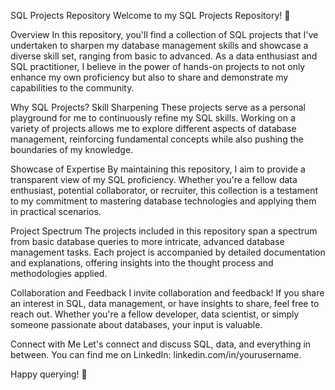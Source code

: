 SQL Projects Repository
Welcome to my SQL Projects Repository! 👋

Overview
In this repository, you'll find a collection of SQL projects that I've undertaken to sharpen my database management skills and showcase a diverse skill set, ranging from basic to advanced. As a data enthusiast and SQL practitioner, I believe in the power of hands-on projects to not only enhance my own proficiency but also to share and demonstrate my capabilities to the community.

Why SQL Projects?
Skill Sharpening
These projects serve as a personal playground for me to continuously refine my SQL skills. Working on a variety of projects allows me to explore different aspects of database management, reinforcing fundamental concepts while also pushing the boundaries of my knowledge.

Showcase of Expertise
By maintaining this repository, I aim to provide a transparent view of my SQL proficiency. Whether you're a fellow data enthusiast, potential collaborator, or recruiter, this collection is a testament to my commitment to mastering database technologies and applying them in practical scenarios.

Project Spectrum
The projects included in this repository span a spectrum from basic database queries to more intricate, advanced database management tasks. Each project is accompanied by detailed documentation and explanations, offering insights into the thought process and methodologies applied.

Collaboration and Feedback
I invite collaboration and feedback! If you share an interest in SQL, data management, or have insights to share, feel free to reach out. Whether you're a fellow developer, data scientist, or simply someone passionate about databases, your input is valuable.

Connect with Me
Let's connect and discuss SQL, data, and everything in between. You can find me on LinkedIn: linkedin.com/in/yourusername.

Happy querying! 🚀

